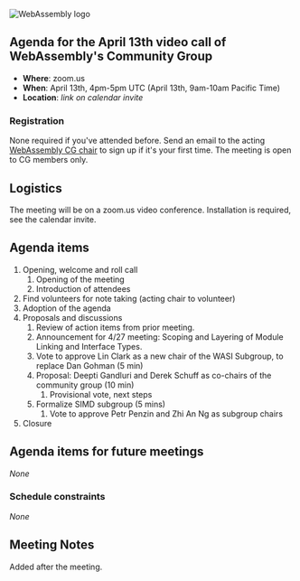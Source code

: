 ![WebAssembly logo](/images/WebAssembly.png)

## Agenda for the April 13th video call of WebAssembly's Community Group

- **Where**: zoom.us
- **When**: April 13th, 4pm-5pm UTC (April 13th, 9am-10am Pacific Time)
- **Location**: *link on calendar invite*

### Registration

None required if you've attended before. Send an email to the acting [WebAssembly CG chair](mailto:webassembly-cg-chair@chromium.org)
to sign up if it's your first time. The meeting is open to CG members only.

## Logistics

The meeting will be on a zoom.us video conference.
Installation is required, see the calendar invite.

## Agenda items

1. Opening, welcome and roll call
    1. Opening of the meeting
    1. Introduction of attendees
1. Find volunteers for note taking (acting chair to volunteer)
1. Adoption of the agenda
1. Proposals and discussions
    1. Review of action items from prior meeting.
    1. Announcement for 4/27 meeting: Scoping and Layering of Module Linking and Interface Types. 
    1. Vote to approve Lin Clark as a new chair of the WASI Subgroup, to replace Dan Gohman (5 min)
    1. Proposal: Deepti Gandluri and Derek Schuff as co-chairs of the community group (10 min)
       1. Provisional vote, next steps
    1. Formalize SIMD subgroup (5 mins) 
       1. Vote to approve Petr Penzin and Zhi An Ng as subgroup chairs
1. Closure

## Agenda items for future meetings

*None*

### Schedule constraints

*None*

## Meeting Notes

Added after the meeting.
